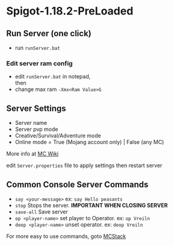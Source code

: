 # Spigot-1.18.2-PreLoaded

## Run Server (one click)
- run `runServer.bat`
### Edit server ram config
- edit `runServer.bat` in notepad, <br>then
- change max ram `-Xmx<Ram Value>G`
## Server Settings 
- Server name
- Server pvp mode
- Creative/Survival/Adventure mode
- Online mode = True (Mojang account only) | False (any MC)<br>
<p>More info at <a href="https://minecraft.fandom.com/wiki/Server.properties">MC Wiki</a><br></p>
<p> edit <code>Server.properties</code> file to apply settings then restart server</p>

## Common Console Server Commands
- `say <your-message>` ex: `say Hello peasants`
- `stop` Stops the server. **IMPORTANT WHEN CLOSING SERVER**
- `save-all` Save server
- `op <player-name>` set player to Operator. ex: `op Vreiln`
- `deop <player-name>` unset operator. ex: `deop Vreiln`

<p>For more easy to use commands, goto <a href="https://mcstacker.net/">MCStack</a></p>